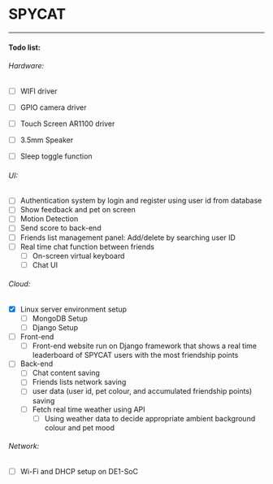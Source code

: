# SPYCAT

------

#### Todo list:

###### Hardware:

- [ ] WIFI driver

- [ ] GPIO camera driver
- [ ] Touch Screen AR1100 driver
- [ ] 3.5mm Speaker
- [ ] Sleep toggle function 

###### UI:

- [ ] Authentication system by login and register using user id from database
- [ ] Show feedback and pet on screen
- [ ] Motion Detection
- [ ] Send score to back-end
- [ ] Friends list management panel: Add/delete by searching user ID
- [ ] Real time chat function between friends
  - [ ] On-screen virtual keyboard
  - [ ] Chat UI

###### Cloud:

- [x] Linux server environment setup
  - [ ] MongoDB Setup
  - [ ] Django Setup
- [ ] Front-end
  - [ ] Front-end website run on Django framework that shows a real time leaderboard of SPYCAT users with the most friendship points
- [ ] Back-end
  - [ ] Chat content saving
  - [ ] Friends lists network saving
  - [ ] user data (user id, pet colour, and accumulated friendship points) saving
  - [ ] Fetch real time weather using API
    - [ ] Using weather data to decide appropriate ambient background colour and pet mood

###### Network:

- [ ] Wi-Fi and DHCP setup on DE1-SoC
